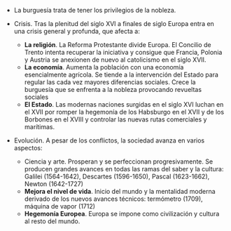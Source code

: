 
- La burguesía trata de tener los privilegios de la nobleza.
- Crisis. Tras la plenitud del siglo XVI a finales de siglo Europa entra en una crisis general y profunda, que afecta a:
	- **La religión**. La Reforma Protestante divide Europa. El Concilio de Trento intenta recuperar la iniciativa y consigue que Francia, Polonia y Austria se anexionen de nuevo al catolicismo en el siglo XVII.
	- **La economía**. Aumenta la población con una economía esencialmente agrícola. Se tiende a la intervención del Estado para regular las cada vez mayores diferencias sociales. Crece la burguesía que se enfrenta a la nobleza provocando revueltas sociales
	- **El Estado**. Las modernas naciones surgidas en el siglo XVI luchan en el XVII por romper la hegemonía de los Habsburgo en el XVII y de los Borbones en el XVIII y controlar las nuevas rutas comerciales y marítimas.
	  
- Evolución. A pesar de los conflictos, la sociedad avanza en varios aspectos:
	- Ciencia y arte. Prosperan y se perfeccionan progresivamente. Se producen grandes avances en todas las ramas del saber y la cultura: Galilei (1564-1642), Descartes (1596-1650), Pascal (1623-1662), Newton (1642-1727)
	- **Mejora el nivel de vida**. Inicio del mundo y la mentalidad moderna derivado de los nuevos avances técnicos: termómetro (1709), máquina de vapor (1712)
	- **Hegemonía Europea**. Europa se impone como civilización y cultura al resto del mundo.
